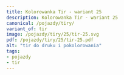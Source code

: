 ```yaml
---
title: Kolorowanka Tir - wariant 25
description: Kolorowanka Tir - wariant 25
canonical: /pojazdy/tiry/
variant_of: tir
image: /pojazdy/tiry/25/tir-25.svg
pdf: /pojazdy/tiry/25/tir-25.pdf
alt: "tir do druku i pokolorowania"
tags:
- pojazdy
- tir
---
```

